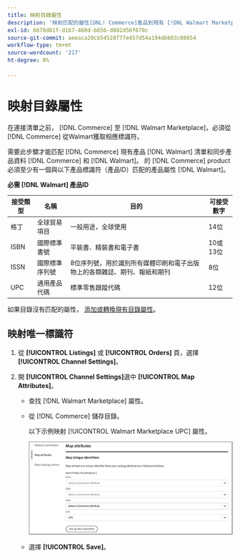 ```yaml
---
title: 映射目錄屬性
description: '映射匹配的屬性[DNL! Commerce]產品到現有 [!DNL Walmart Marketplace] 清單和同步資料 [!DNL Channel Manager] 和 [!DNL Walmart]'
exl-id: 6678d81f-d167-460d-b656-d082d56f670c
source-git-commit: aeeaca20cb54528f77e457d54a194d6603c08654
workflow-type: tm+mt
source-wordcount: '217'
ht-degree: 0%

---
```


# 映射目錄屬性

在連接清單之前， [!DNL Commerce] 至 [!DNL Walmart Marketplace]，必須從 [!DNL Commerce] 從Walmart獲取相應標識符。

需要此步驟才能匹配 [!DNL Commerce] 現有產品 [!DNL Walmart] 清單和同步產品資料 [!DNL Commerce] 和 [!DNL Walmart]。 的 [!DNL Commerce] product必須至少有一個與以下產品標識符（產品ID）匹配的產品屬性 [!DNL Walmart]。

**必需 [!DNL Walmart] 產品ID**

| **接受類型** | **名稱** | **目的** | **可接受數字** |
|-------------------|--------------------------------------|--------------------------------------------------------------------------------------------------------------------------------------------------|-----------------------|
| 格丁 | 全球貿易項目 | 一般用途，全球使用 | 14位 |
| ISBN | 國際標準書號 | 平裝書、精裝書和電子書 | 10或13位 |
| ISSN | 國際標準序列號 | 8位序列號，用於識別所有媒體印刷和電子出版物上的各類雜誌、期刊、報紙和期刊 | 8位 |
| UPC | 通用產品代碼 | 標準零售跟蹤代碼 | 12位 |

如果目錄沒有匹配的屬性， [添加或轉換現有目錄屬性](https://docs.magento.com/user-guide/catalog/product-attributes.html)。

## 映射唯一標識符

1. 從 **[!UICONTROL Listings]** 或 **[!UICONTROL Orders]** 頁，選擇 **[!UICONTROL Channel Settings]**。

1. 開 **[!UICONTROL Channel Settings]**&#x200B;選中 **[!UICONTROL Map Attributes]**。

   - 查找 [!DNL Walmart Marketplace] 屬性。

   - 從 [!DNL Commerce] 儲存目錄。

      以下示例映射 [!UICONTROL Walmart Marketplace UPC] 屬性。

      ![映射產品匹配條件的屬性](assets/products-map-attributes-for-match.png)

   - 選擇 **[!UICONTROL Save]**。
